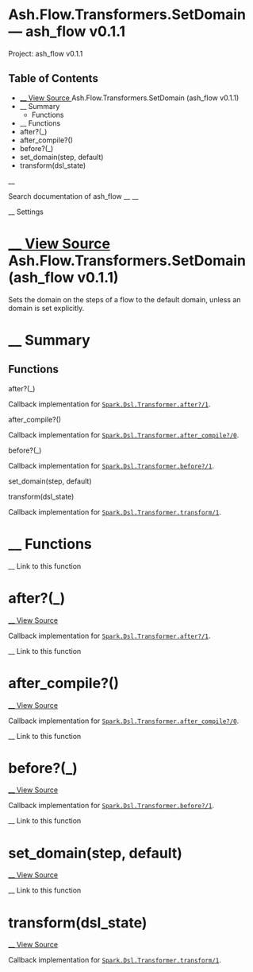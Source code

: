 # Ash.Flow.Transformers.SetDomain — ash_flow v0.1.1

Project: ash_flow v0.1.1

## Table of Contents

- [ __ View Source ](external_link) Ash.Flow.Transformers.SetDomain (ash_flow v0.1.1)
- __ Summary
  - Functions
- __ Functions
- after?(_)
- after_compile?()
- before?(_)
- set_domain(step, default)
- transform(dsl_state)

__

Search documentation of ash_flow __ __

__ Settings

#  [ __ View Source ](external_link) Ash.Flow.Transformers.SetDomain (ash_flow v0.1.1)

Sets the domain on the steps of a flow to the default domain, unless an domain is set explicitly.

#  __ Summary

##  Functions

after?(_)

Callback implementation for [`Spark.Dsl.Transformer.after?/1`](external_link).

after_compile?()

Callback implementation for [`Spark.Dsl.Transformer.after_compile?/0`](external_link).

before?(_)

Callback implementation for [`Spark.Dsl.Transformer.before?/1`](external_link).

set_domain(step, default)

transform(dsl_state)

Callback implementation for [`Spark.Dsl.Transformer.transform/1`](external_link).

#  __ Functions

__ Link to this function

# after?(_)

[ __ View Source ](external_link)

Callback implementation for [`Spark.Dsl.Transformer.after?/1`](external_link).

__ Link to this function

# after_compile?()

[ __ View Source ](external_link)

Callback implementation for [`Spark.Dsl.Transformer.after_compile?/0`](external_link).

__ Link to this function

# before?(_)

[ __ View Source ](external_link)

Callback implementation for [`Spark.Dsl.Transformer.before?/1`](external_link).

__ Link to this function

# set_domain(step, default)

[ __ View Source ](external_link)

__ Link to this function

# transform(dsl_state)

[ __ View Source ](external_link)

Callback implementation for [`Spark.Dsl.Transformer.transform/1`](external_link).

